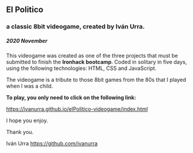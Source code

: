 ## El Politico
### a classic 8bit videogame, created by Iván Urra.
##### 2020 November

This videogame was created as one of the three projects that must be submitted to finish the **Ironhack bootcamp**. Coded in solitary in five days, using the following technologies: HTML, CSS and JavaScript.

The videogame is a tribute to those 8bit games from the 80s that I played when I was a child.

**To play, you only need to click on the following link:**

https://ivanurra.github.io/elPolitico-videogame/index.html

I hope you enjoy.

Thank you.

Iván Urra
https://github.com/ivanurra